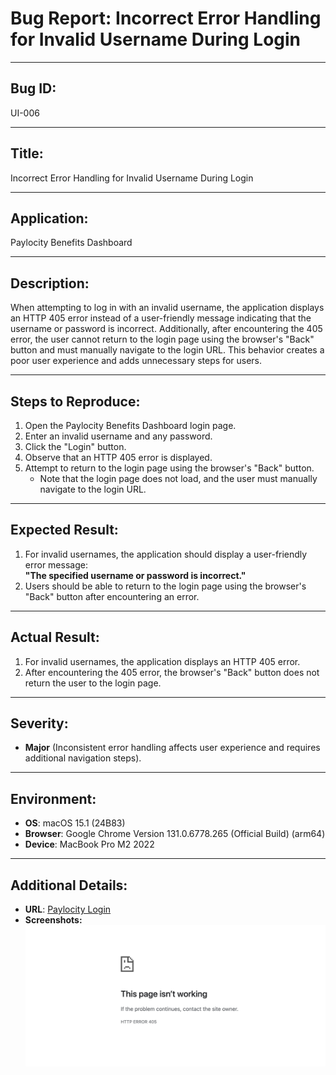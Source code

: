 # Bug Report: Incorrect Error Handling for Invalid Username During Login

---

## Bug ID:
UI-006

---

## Title:
Incorrect Error Handling for Invalid Username During Login

---

## Application:
Paylocity Benefits Dashboard

---

## Description:
When attempting to log in with an invalid username, the application displays an HTTP 405 error instead of a user-friendly message indicating that the username or password is incorrect. Additionally, after encountering the 405 error, the user cannot return to the login page using the browser's "Back" button and must manually navigate to the login URL. This behavior creates a poor user experience and adds unnecessary steps for users.

---

## Steps to Reproduce:
1. Open the Paylocity Benefits Dashboard login page.
2. Enter an invalid username and any password.
3. Click the "Login" button.
4. Observe that an HTTP 405 error is displayed.
5. Attempt to return to the login page using the browser's "Back" button.  
   - Note that the login page does not load, and the user must manually navigate to the login URL.

---

## Expected Result:
1. For invalid usernames, the application should display a user-friendly error message:  
   **"The specified username or password is incorrect."**
2. Users should be able to return to the login page using the browser's "Back" button after encountering an error.

---

## Actual Result:
1. For invalid usernames, the application displays an HTTP 405 error.
2. After encountering the 405 error, the browser's "Back" button does not return the user to the login page.

---

## Severity:
- **Major** (Inconsistent error handling affects user experience and requires additional navigation steps).

---

## Environment:
- **OS**: macOS 15.1 (24B83)  
- **Browser**: Google Chrome Version 131.0.6778.265 (Official Build) (arm64)  
- **Device**: MacBook Pro M2 2022  

---

## Additional Details:
- **URL**: [Paylocity Login](https://wmxrwq14uc.execute-api.us-east-1.amazonaws.com/Prod/Account/Login)
- **Screenshots:**
  ![HTTP 405 Error](../screenshots/BUG-UI-006.png)
